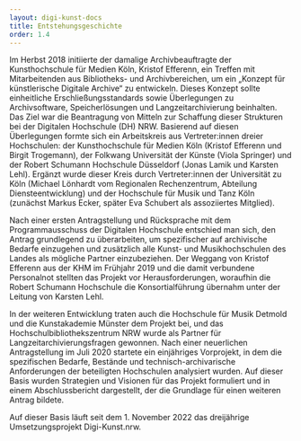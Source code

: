 ```yaml
---
layout: digi-kunst-docs
title: Entstehungsgeschichte
order: 1.4
---
```


Im Herbst 2018 initiierte der damalige Archivbeauftragte der Kunsthochschule für Medien Köln, Kristof Efferenn, ein Treffen mit Mitarbeitenden aus Bibliotheks- und Archivbereichen, um ein „Konzept für künstlerische Digitale Archive“ zu entwickeln. Dieses Konzept sollte einheitliche Erschließungsstandards sowie Überlegungen zu Archivsoftware, Speicherlösungen und Langzeitarchivierung beinhalten. Das Ziel war die Beantragung von Mitteln zur Schaffung dieser Strukturen bei der Digitalen Hochschule (DH) NRW. Basierend auf diesen Überlegungen formte sich ein Arbeitskreis aus Vertreter:innen dreier Hochschulen: der Kunsthochschule für Medien Köln (Kristof Efferenn und Birgit Trogemann), der Folkwang Universität der Künste (Viola Springer) und der Robert Schumann Hochschule Düsseldorf (Jonas Lamik und Karsten Lehl). Ergänzt wurde dieser Kreis durch Vertreter:innen der Universität zu Köln (Michael Lönhardt vom Regionalen Rechenzentrum, Abteilung Diensteentwicklung) und der Hochschule für Musik und Tanz Köln (zunächst Markus Ecker, später Eva Schubert als assoziiertes Mitglied).

Nach einer ersten Antragstellung und Rücksprache mit dem Programmausschuss der Digitalen Hochschule entschied man sich, den Antrag grundlegend zu überarbeiten, um spezifischer auf archivische Bedarfe einzugehen und zusätzlich alle Kunst- und Musikhochschulen des Landes als mögliche Partner einzubeziehen. Der Weggang von Kristof Efferenn aus der KHM im Frühjahr 2019 und die damit verbundene Personalnot stellten das Projekt vor Herausforderungen, woraufhin die Robert Schumann Hochschule die Konsortialführung übernahm unter der Leitung von Karsten Lehl.

In der weiteren Entwicklung traten auch die Hochschule für Musik Detmold und die Kunstakademie Münster dem Projekt bei, und das Hochschulbibliothekszentrum NRW wurde als Partner für Langzeitarchivierungsfragen gewonnen. Nach einer neuerlichen Antragstellung im Juli 2020 startete ein einjähriges Vorprojekt, in dem die spezifischen Bedarfe, Bestände und technisch-archivarische Anforderungen der beteiligten Hochschulen analysiert wurden. Auf dieser Basis wurden Strategien und Visionen für das Projekt formuliert und in einem Abschlussbericht dargestellt, der die Grundlage für einen weiteren Antrag bildete.

Auf dieser Basis läuft seit dem 1. November 2022 das dreijährige Umsetzungsprojekt Digi-Kunst.nrw.